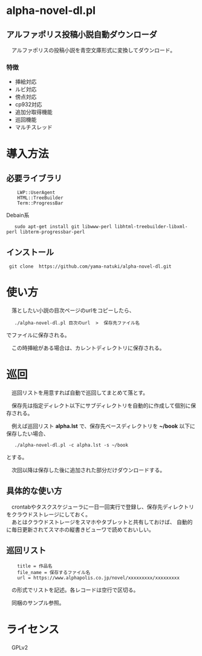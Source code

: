 alpha-novel-dl.pl
===============================

アルファポリス投稿小説自動ダウンローダ
-------------------------------

　アルファポリスの投稿小説を青空文庫形式に変換してダウンロード。

### 特徴

- 挿絵対応
- ルビ対応
- 傍点対応
- cp932対応
- 追加分取得機能
- 巡回機能
- マルチスレッド

# 導入方法

## 必要ライブラリ

```
    LWP::UserAgent
    HTML::TreeBuilder
    Term::ProgressBar
```

Debain系

`    sudo apt-get install git libwww-perl libhtml-treebuilder-libxml-perl libterm-progressbar-perl ` 

## インストール

`  git clone  https://github.com/yama-natuki/alpha-novel-dl.git `

# 使い方

　落としたい小説の目次ページのurlをコピーしたら、

`    ./alpha-novel-dl.pl 目次のurl  >  保存先ファイル名 `

でファイルに保存される。

　この時挿絵がある場合は、カレントディレクトリに保存される。

# 巡回

　巡回リストを用意すれば自動で巡回してまとめて落とす。

　保存先は指定ディレクト以下にサブディレクトリを自動的に作成して個別に保存される。

　例えば巡回リスト **alpha.lst** で、保存先ベースディレクトリを **~/book** 以下に保存したい場合、

`    ./alpha-novel-dl.pl -c alpha.lst -s ~/book `

とする。

　次回以降は保存した後に追加された部分だけダウンロードする。

## 具体的な使い方

　crontabやタスクスケジューラに一日一回実行で登録し、保存先ディレクトリをクラウドストレージにしておく。  
　あとはクラウドストレージをスマホやタブレットと共有しておけば、
自動的に毎日更新されてスマホの縦書きビューワで読めておいしい。

## 巡回リスト

```
    title = 作品名
    file_name = 保存するファイル名
    url = https://www.alphapolis.co.jp/novel/xxxxxxxxx/xxxxxxxxx
```
　の形式でリストを記述。各レコードは空行で区切る。

　同梱のサンプル参照。

# ライセンス
　GPLv2

